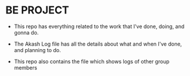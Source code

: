 # BE PROJECT

- This repo has everything related to the work that I've done, doing, and gonna do.

- The Akash Log file has all the details about what and when I've done, and planning to do.

- This repo also contains the file which shows logs of other group members 
